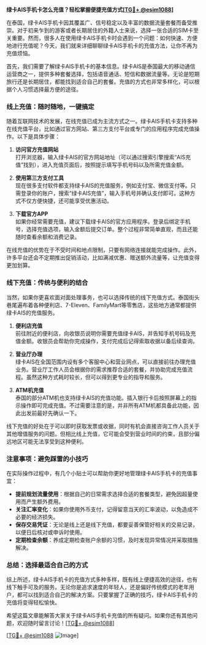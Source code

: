 **绿卡AIS手机卡怎么充值？轻松掌握便捷充值方式[[TG💪+ @esim1088](https://t.me/s/esim1088)]**

在泰国，绿卡AIS手机卡因其覆盖广、信号稳定以及丰富的数据流量套餐而备受推崇。对于初来乍到的游客或者长期居住的外籍人士来说，选择一张合适的SIM卡至关重要。然而，很多人在使用绿卡AIS手机卡时会遇到一个问题：如何快速、方便地进行充值呢？今天，我们就来详细聊聊绿卡AIS手机卡的充值方法，让你不再为充值烦恼。

首先，我们需要了解绿卡AIS手机卡的基本信息。绿卡AIS是泰国最大的移动通信运营商之一，提供多种套餐选择，包括语音通话、短信和数据流量等。无论是短期旅行还是长期居住，都能找到适合自己的套餐。充值的方式也非常多样化，可以根据个人习惯选择最方便的途径。

### **线上充值：随时随地，一键搞定**

随着互联网技术的发展，在线充值已成为主流方式之一。绿卡AIS手机卡支持多种在线充值平台，比如通过官方网站、第三方支付平台或专门的应用程序完成充值操作。以下是具体步骤：

1. **访问官方充值网站**  
   打开浏览器，输入绿卡AIS的官方网站地址（可以通过搜索引擎搜索“AIS充值”找到），进入充值页面后，按照提示填写手机号码以及所需充值金额。

2. **使用第三方支付工具**  
   现在很多支付软件都支持绿卡AIS的充值服务，例如支付宝、微信支付等。只需登录你的账户，搜索“绿卡AIS充值”，输入手机号并确认支付即可。这种方式不仅方便快捷，还可能享受优惠活动。

3. **下载官方APP**  
   如果你经常需要充值，建议下载绿卡AIS的官方应用程序。登录后绑定手机号，选择充值选项，输入金额后提交订单。整个过程非常简单直观，而且还能随时查看余额和消费记录。

在线充值的优势在于不受时间和地点限制，只要有网络连接就能完成操作。此外，许多平台还会不定期推出促销活动，比如满减优惠、赠送额外流量等，让充值变得更加划算。

### **线下充值：传统与便利的结合**

当然，如果你更喜欢面对面处理事务，也可以选择传统的线下充值方式。泰国街头巷尾遍布着各种便利店、7-Eleven、FamilyMart等零售店，这些地方通常都提供绿卡AIS的充值服务。

1. **便利店充值**  
   前往附近的便利店，向收银员说明你需要充值绿卡AIS，并告知手机号码及充值金额。收银员会帮助你完成操作，支付完成后记得索取收据以备后续查询。

2. **营业厅办理**  
   绿卡AIS在全国范围内设有多个客服中心和营业网点，可以直接前往办理充值业务。营业厅工作人员会根据你的需求推荐合适的套餐，并协助完成充值流程。虽然这种方式耗时较长，但可以得到更专业的指导和服务。

3. **ATM机充值**  
   泰国的部分ATM机也支持绿卡AIS的充值功能。插入银行卡后按照屏幕上的指示操作即可完成充值。不过需要注意的是，并非所有ATM机都具备此功能，因此出发前最好先确认一下。

线下充值的好处在于可以即时获取发票或收据，同时有机会直接咨询工作人员关于其他增值服务的问题。但相比线上充值，它可能会受到营业时间的约束，且部分偏远地区可能无法享受到这种便利。

### **注意事项：避免踩雷的小技巧**

在实际操作过程中，有几个小贴士可以帮助你更好地管理绿卡AIS手机卡的充值事宜：

- **提前规划流量使用**：根据自己的日常需求选择合适的套餐类型，避免因超量使用而产生额外费用。
- **关注汇率变化**：如果你使用外币支付，记得留意当天的汇率波动，以免造成不必要的经济损失。
- **保存交易凭证**：无论是线上还是线下充值，都要妥善保管好相关的交易记录，以便日后核对或申诉时使用。
- **定期检查余额**：养成定期检查账户余额的习惯，及时发现异常情况并采取措施解决。

### **总结：选择最适合自己的方式**

综上所述，绿卡AIS手机卡的充值方式多种多样，既有线上便捷高效的途径，也有线下触手可及的服务。无论你是追求速度的年轻人，还是偏好传统模式的老年用户，都可以找到适合自己的解决方案。只要掌握了正确的技巧，绿卡AIS手机卡的充值将变得轻松愉快。

希望这篇文章能解答大家关于绿卡AIS手机卡充值的所有疑问。如果你还有其他问题，欢迎随时留言讨论！[[TG💪+ @esim1088](https://t.me/s/esim1088)]

[[TG💪+ @esim1088](https://t.me/s/esim1088) ![Image](https://i.postimg.cc/4NQfJmqS/Snipaste-2025-05-13-00-14-12.png)]
